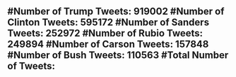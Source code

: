 #Number of Trump Tweets: 919002
#Number of Clinton Tweets: 595172
#Number of Sanders Tweets: 252972
#Number of Rubio Tweets: 249894
#Number of Carson Tweets: 157848
#Number of Bush Tweets: 110563
#Total Number of Tweets:  
---
